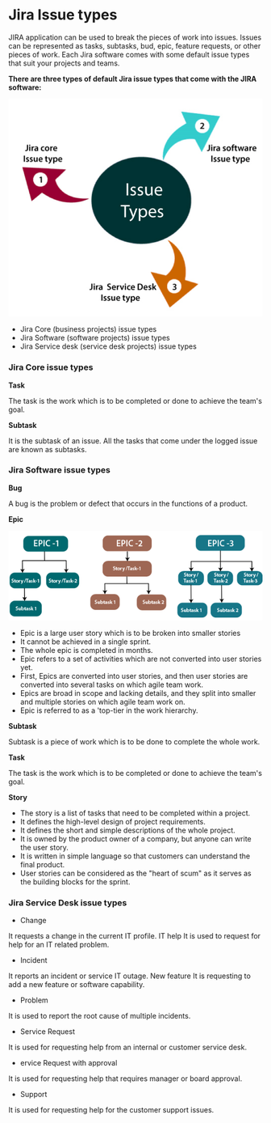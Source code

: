 # Jira Issue types

JIRA application can be used to break the pieces of work into issues. Issues can be represented as tasks, subtasks, bud, epic, feature requests, or other pieces of work. Each Jira software comes with some default issue types that suit your projects and teams.

**There are three types of default Jira issue types that come with the JIRA software:**

<img src="https://github.com/LeemaJosephine18/JiraContent/blob/main/jira-issue-types.png">

- Jira Core (business projects) issue types
- Jira Software (software projects) issue types
- Jira Service desk (service desk projects) issue types

###  Jira Core issue types
**Task**

The task is the work which is to be completed or done to achieve the team's goal.

**Subtask**

It is the subtask of an issue. All the tasks that come under the logged issue are known as subtasks.

### Jira Software issue types
**Bug**

A bug is the problem or defect that occurs in the functions of a product.

**Epic**

<img src="https://github.com/LeemaJosephine18/JiraContent/blob/main/jira-issue-types2.png">

- Epic is a large user story which is to be broken into smaller stories
- It cannot be achieved in a single sprint.
- The whole epic is completed in months.
- Epic refers to a set of activities which are not converted into user stories yet.
- First, Epics are converted into user stories, and then user stories are converted into several tasks on which agile team work.
- Epics are broad in scope and lacking details, and they split into smaller and multiple stories on which agile team work on.
- Epic is referred to as a 'top-tier in the work hierarchy.

**Subtask**

Subtask is a piece of work which is to be done to complete the whole work.

**Task**

The task is the work which is to be completed or done to achieve the team's goal.

**Story**

- The story is a list of tasks that need to be completed within a project.
- It defines the high-level design of project requirements.
- It defines the short and simple descriptions of the whole project.
- It is owned by the product owner of a company, but anyone can write the user story.
- It is written in simple language so that customers can understand the final product.
- User stories can be considered as the "heart of scum" as it serves as the building blocks for the sprint.

### Jira Service Desk issue types

- Change

It requests a change in the current IT profile.
IT help
It is used to request for help for an IT related problem.

- Incident

It reports an incident or service IT outage.
New feature
It is requesting to add a new feature or software capability.

- Problem

It is used to report the root cause of multiple incidents.

- Service Request

It is used for requesting help from an internal or customer service desk.

- ervice Request with approval

It is used for requesting help that requires manager or board approval.

- Support

It is used for requesting help for the customer support issues.
